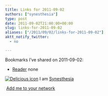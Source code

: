 ```yaml
---
title: Links for 2011-09-02
authors: ["synesthesia"]
type: post
date: 2011-09-02T21:00:00+00:00
slug: links-for-2011-09-02 
aliases: ["/2011/09/02/links-for-2011-09-02"]
aktt_notify_twitter:
  - no

---
```

Bookmarks I&#8217;ve shared on 2011-09-02:

  * [Reader][1] 
    none</li> </ul> 
    
    <p class="deliciouslink">
      <a href="https://del.icio.us/synesthesia" title="See all my bookmarks on del.icio.us"><img src="https://www.synesthesia.co.uk/images/deliciousicon.jpg" alt="Delicious icon" /></a>&nbsp;I am <a href="https://del.icio.us/synesthesia" title="See all my bookmarks on del.icio.us">Synesthesia</a>
    </p>
    
    <p class="deliciouslink">
      <a href="https://del.icio.us/network?add=synesthesia" title="Add me to your del.icio.us network"><img src="https://www.synesthesia.co.uk/images/add.gif" alt="" /></a>&nbsp;<a href="https://del.icio.us/network?add=synesthesia" title="Add me to your del.icio.us network">Add me to your network</a>
    </p>

 [1]: https://www.google.com/reader/i/?hl=en